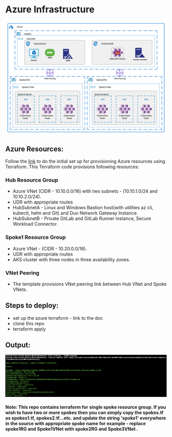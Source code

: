 # Azure Infrastructure
![alt text](https://github.com/cisco-security/Cisco-Validated-Designs/blob/master/safe-cloud-caas-azure/images/Azure-Infra-0.svg)

## Azure Resources:  
Follow the [link]() to do the initial set up for provisioning Azure resources using Terraform. This Terraform code provisions following resources:  

### Hub Resource Group
  - Azure VNet (CIDR - 10.10.0.0/16) with two subnets - (10.10.1.0/24 and 10.10.2.0/24).
  - UDR with appropriate routes
  - HubSubnetA - Linux and Windows Bastion host(with utilities az cli, kubectl, helm and Git) and Duo Network Gateway Instance.
  - HubSubnetB - Private GitLab and GitLab Runner instance, Secure Workload Connector.

### Spoke1 Resource Group
  - Azure VNet - (CIDR - 10.20.0.0/16).
  - UDR with appropriate routes
  - AKS cluster with three nodes in three availability zones.

### VNet Peering
  - The template provisions VNet peering link between Hub VNet and Spoke VNets.

## Steps to deploy:  
  - set up the azure terraform - link to the doc
  - clone this repo
  - terraform apply

## Output:
![alt text](https://raw.githubusercontent.com/cisco-security/Cisco-Validated-Designs/master/safe-cloud-caas-azure/images/TerraformOutput.png)

#### Note: This repo contains terraform for single spoke resource group. If you wish to have two or more spokes then you can simply copy the spokes.tf as spokes1.tf, spokes2.tf...etc. and update the string 'spoke1' everywhere in the source with appropriate spoke name for example - replace spoke1RG and Spoke1VNet with spoke2RG and Spoke3VNet .
